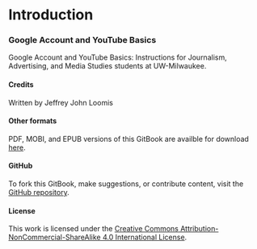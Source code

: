 # Introduction

### Google Account and YouTube Basics

Google Account and YouTube Basics: Instructions for Journalism, Advertising, and Media Studies students at UW-Milwaukee.

#### Credits

Written by Jeffrey John Loomis

#### Other formats

PDF, MOBI, and EPUB versions of this GitBook are availble for download [here](https://www.gitbook.com/book/jjloomis/youtube-account-basics/details).

#### GitHub

To fork this GitBook, make suggestions, or contribute content, visit the [GitHub repository](https://github.com/jjloomis/google-and-youtube-basics).

#### License

This work is licensed under the [Creative Commons Attribution-NonCommercial-ShareAlike 4.0 International License](https://creativecommons.org/licenses/by-nc-sa/4.0/).
